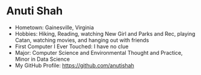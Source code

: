 # Anuti Shah


- Hometown: Gainesville, Virginia
- Hobbies: Hiking, Reading, watching New Girl and Parks and Rec, playing Catan, watching movies, and hanging out with friends
- First Computer I Ever Touched: I have no clue
- Major: Computer Science and Environmental Thought and Practice, Minor in Data Science
- My GitHub Profile: https://github.com/anutishah

